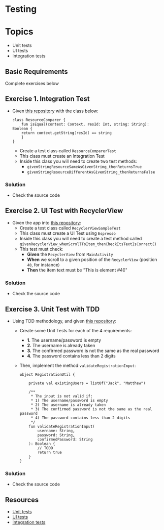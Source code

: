 
# Testing

# Topics
- Unit tests
- UI tests
- Integration tests

## Basic Requirements

Complete exercises below

## Exercise 1. Integration Test

- Given [this repository](https://github.com/graffiti75/AndroidNotes/tree/master/android-testing/android-testing_ex1) with the class below:
		
	```
	class ResourceComparer {
	    fun isEqual(context: Context, resId: Int, string: String): Boolean {
		return context.getString(resId) == string
	    }
	}
	```

	- Create a test class called `ResourceComparerTest`
	- This class must create an Integration Test
	- Inside this class you will need to create two test methods:
		- `givenStringResourceSameAsGivenString_thenReturnsTrue`
		- `givenStringResourceDifferentAsGivenString_thenReturnsFalse`

### Solution

- Check the source code

## Exercise 2. UI Test with RecyclerView

- Given the app into [this repository](https://github.com/graffiti75/AndroidNotes/tree/master/android-testing/android-testing_ex2):
	- Create a test class called `RecyclerViewSampleTest`
	- This class must create a UI Test using `Espresso`
	- Inside this class you will need to create a test method called `givenRecyclerView_whenScrollToItem_thenCheckItsTextIsCorrect()`
	- This test must check:
		- **Given** the `RecyclerView` from `MainActivity`
		- **When** we scroll to a given position of the `RecyclerView` (position `40`, for instance)
		- **Then** the item text must be "This is element #40"

### Solution

- Check the source code

## Exercise 3. Unit Test with TDD

- Using TDD methodology, and given [this repository](https://github.com/CodeOp-tech/bumble-android-assignments/tree/master/android-testing/android-testing_ex3):
	- Create some Unit Tests for each of the 4 requirements:
		- **1.** The username/password is empty
		- **2.** The username is already taken
		- **3.** The confirmed password is not the same as the real password
		- **4.** The password contains less than 2 digits

	- Then, implement the method `validateRegistrationInput`:

		```
		object RegistrationUtil {

		    private val existingUsers = listOf("Jack", "Matthew")

		    /**
		     * The input is not valid if:
		     * 1) The username/password is empty
		     * 2) The username is already taken
		     * 3) The confirmed password is not the same as the real password
		     * 4) The password contains less than 2 digits
		     */
		    fun validateRegistrationInput(
		        username: String,
		        password: String,
		        confirmedPassword: String
		    ): Boolean {
		        // TODO
		        return true
		    }
		}
		```

### Solution

- Check the source code

## Resources

- [Unit tests](https://developer.android.com/codelabs/android-training-unit-tests#0)
- [UI tests](https://developer.android.com/codelabs/android-training-espresso-for-ui-testing#0)
- [Integration tests](https://adalpari.github.io/android-testing-integration-tests/)

